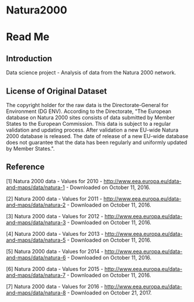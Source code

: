 # Natura2000

Read Me
=======

Introduction
------------
Data science project - Analysis of data from the Natura 2000 network.

License of Original Dataset
---------------------------
The copyright holder for the raw data is the Directorate-General for Environment (DG ENV). According to the Directorate, "The European database on Natura 2000 sites consists of data submitted by Member States to the European Commission. This data is subject to a regular validation and updating process. After validation a new EU-wide Natura 2000 database is released. The date of release of a new EU-wide database does not guarantee that the data has been regularly and uniformly updated by Member States.".

Reference
---------
[1] Natura 2000 data - Values for 2010 - http://www.eea.europa.eu/data-and-maps/data/natura-1 - Downloaded on October 11, 2016.

[2] Natura 2000 data - Values for 2011 - http://www.eea.europa.eu/data-and-maps/data/natura-2 - Downloaded on October 11, 2016.

[3] Natura 2000 data - Values for 2012 - http://www.eea.europa.eu/data-and-maps/data/natura-3 - Downloaded on October 11, 2016.

[4] Natura 2000 data - Values for 2013 - http://www.eea.europa.eu/data-and-maps/data/natura-5 - Downloaded on October 11, 2016.

[5] Natura 2000 data - Values for 2014 - http://www.eea.europa.eu/data-and-maps/data/natura-6 - Downloaded on October 11, 2016.

[6] Natura 2000 data - Values for 2015 - http://www.eea.europa.eu/data-and-maps/data/natura-7 - Downloaded on October 11, 2016.

[7] Natura 2000 data - Values for 2016 - http://www.eea.europa.eu/data-and-maps/data/natura-8 - Downloaded on October 21, 2017.
